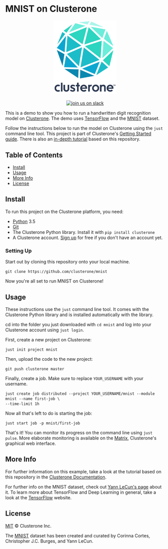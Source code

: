 # MNIST on Clusterone
<p align="center">
<img src="co_logo.png" alt="Clusterone" width="200">
<br>
<br>
<a href="https://slackin-altdyjrdgq.now.sh"><img src="https://slackin-altdyjrdgq.now.sh/badge.svg" alt="join us on slack"></a>
</p>

This is a demo to show you how to run a handwritten digit recognition model on [Clusterone](https://clusterone.com). The demo uses [TensorFlow](https://tensorflow.org) and the [MNIST](http://yann.lecun.com/exdb/mnist/) dataset.



Follow the instructions below to run the model on Clusterone using the `just` command line tool. This project is part of Clusterone's [Getting Started guide](https://docs.clusterone.com/docs/get-started). There is also an [in-depth tutorial](https://docs.clusterone.com/v1.0/docs/mnist-with-clusterone) based on this repository.

## Table of Contents

- [Install](#install)
- [Usage](#usage)
- [More Info](#more-info)
- [License](#license)

## Install

To run this project on the Clusterone platform, you need:

- [Python](https://python.org/) 3.5
- [Git](https://git-scm.com/)
- The Clusterone Python library. Install it with `pip install clusterone`
- A Clusterone account. [Sign up](https://clusterone.com/) for free if you don't have an account yet.

### Setting Up

Start out by cloning this repository onto your local machine. 

```shell
git clone https://github.com/clusterone/mnist
```

Now you're all set to run MNIST on Clusterone!

## Usage

These instructions use the `just` command line tool. It comes with the Clusterone Python library and is installed automatically with the library.

cd into the folder you just downloaded with `cd mnist`  and log into your Clusterone account using `just login`.

First, create a new project on Clusterone:

```shell
just init project mnist
```

Then, upload the code to the new project:

```shell
git push clusterone master
```

Finally, create a job. Make sure to replace `YOUR_USERNAME` with your username.

```shell
just create job distributed --project YOUR_USERNAME/mnist --module mnist --name first-job \
--time-limit 1h
```

Now all that's left to do is starting the job:

```shell
just start job -p mnist/first-job
```

That's it! You can monitor its progress on the command line using `just pulse`. More elaborate monitoring is available on the [Matrix](https://clusterone.com/matrix), Clusterone's graphical web interface.

## More Info

For further information on this example, take a look at the tutorial based on this repository in the [Clusterone Documentation](https://docs.clusterone.com/v1.0/docs/mnist-with-clusterone).

For further info on the MNIST dataset, check out [Yann LeCun's page](http://yann.lecun.com/exdb/mnist/) about it. To learn more about TensorFlow and Deep Learning in general, take a look at the [TensorFlow](https://tensorflow.org) website.

## License

[MIT](LICENSE) © Clusterone Inc.

The [MNIST](http://yann.lecun.com/exdb/mnist/) dataset has been created and curated by Corinna Cortes, Christopher J.C. Burges, and Yann LeCun.

